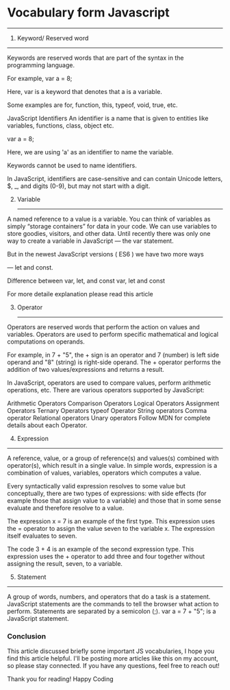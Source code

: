 # Vocabulary form Javascript
___
1. Keyword/ Reserved word
 ___
Keywords are reserved words that are part of the syntax in the programming language.

 For example,
var a = 8;


Here, var is a keyword that denotes that a is a variable.


Some examples are for, function, this, typeof, void, true, etc.

JavaScript Identifiers
An identifier is a name that is given to entities like variables, functions, class, object etc.


var a = 8;


Here, we are using 'a' as an identifier to name the variable.

Keywords cannot be used to name identifiers. 

In JavaScript, identifiers are case-sensitive and can contain Unicode letters, $, _, and digits (0-9), but may not start with a digit.

2. Variable
   ___

A named reference to a value is a variable. You can think of variables as simply “storage containers” for data in your code. We can use variables to store goodies, visitors, and other data. Until recently there was only one way to create a variable in JavaScript — the var statement. 

But in the newest JavaScript versions ( ES6 ) we have two more ways

 — let and const.

Difference between var, let, and const
var, let and const 

For more detaile explanation please read this article

3. Operator
   ___
Operators are reserved words that perform the action on values and variables. Operators are used to perform specific mathematical and logical computations on operands.

For example, in 7 + "5", the + sign is an operator and 7 (number) is left side operand and "8" (string) is right-side operand. The + operator performs the addition of two values/expressions and returns a result.

In JavaScript, operators are used to compare values, perform arithmetic operations, etc. There are various operators supported by JavaScript:

Arithmetic Operators
Comparison Operators
Logical Operators
Assignment Operators
Ternary Operators
typeof Operator
String operators
Comma operator
Relational operators
Unary operators
Follow MDN for complete details about each Operator.

4. Expression
___
A reference, value, or a group of reference(s) and values(s) combined with operator(s), which result in a single value. In simple words, expression is a combination of values, variables, operators which computes a value.

Every syntactically valid expression resolves to some value but conceptually, there are two types of expressions: with side effects (for example those that assign value to a variable) and those that in some sense evaluate and therefore resolve to a value.

The expression x = 7 is an example of the first type. This expression uses the = operator to assign the value seven to the variable x. The expression itself evaluates to seven.

The code 3 + 4 is an example of the second expression type. This expression uses the + operator to add three and four together without assigning the result, seven, to a variable.

5. Statement

___
A group of words, numbers, and operators that do a task is a statement. JavaScript statements are the commands to tell the browser what action to perform. Statements are separated by a semicolon (;).
var a = 7 + "5";
is a JavaScript statement.

### Conclusion
This article discussed briefly some important JS vocabularies, I hope you find this article helpful. I'll be posting more articles like this on my account, so please stay connected. If you have any questions, feel free to reach out!

Thank you for reading!
Happy Coding
